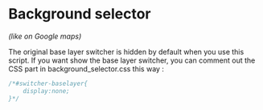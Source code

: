 # Background selector

_(like on Google maps)_

The original base layer switcher is hidden by default when you use this script.
If you want show the base layer switcher, you can comment out the CSS part in background_selector.css this way :

```css
/*#switcher-baselayer{
    display:none;
}*/
```
